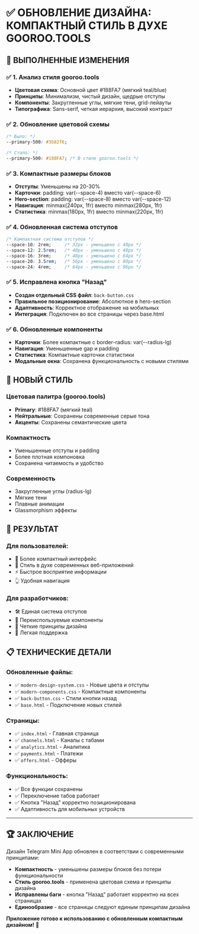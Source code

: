 # ✅ ОБНОВЛЕНИЕ ДИЗАЙНА: КОМПАКТНЫЙ СТИЛЬ В ДУХЕ GOOROO.TOOLS

## 🎯 ВЫПОЛНЕННЫЕ ИЗМЕНЕНИЯ

### ✅ **1. Анализ стиля gooroo.tools**
- **Цветовая схема**: Основной цвет #188FA7 (мягкий teal/blue)
- **Принципы**: Минимализм, чистый дизайн, щедрые отступы
- **Компоненты**: Закругленные углы, мягкие тени, grid-лейауты
- **Типографика**: Sans-serif, четкая иерархия, высокий контраст

### ✅ **2. Обновление цветовой схемы**
```css
/* Было: */
--primary-500: #3b82f6;

/* Стало: */
--primary-500: #188FA7; /* В стиле gooroo.tools */
```

### ✅ **3. Компактные размеры блоков**
- **Отступы**: Уменьшены на 20-30%
- **Карточки**: padding: var(--space-4) вместо var(--space-6)
- **Hero-section**: padding: var(--space-8) вместо var(--space-12)
- **Навигация**: minmax(240px, 1fr) вместо minmax(280px, 1fr)
- **Статистика**: minmax(180px, 1fr) вместо minmax(220px, 1fr)

### ✅ **4. Обновленная система отступов**
```css
/* Компактная система отступов */
--space-10: 2rem;     /* 32px - уменьшено с 40px */
--space-12: 2.5rem;   /* 40px - уменьшено с 48px */
--space-16: 3rem;     /* 48px - уменьшено с 64px */
--space-20: 3.5rem;   /* 56px - уменьшено с 80px */
--space-24: 4rem;     /* 64px - уменьшено с 96px */
```

### ✅ **5. Исправлена кнопка "Назад"**
- **Создан отдельный CSS файл**: `back-button.css`
- **Правильное позиционирование**: Абсолютное в hero-section
- **Адаптивность**: Корректное отображение на мобильных
- **Интеграция**: Подключен во все страницы через base.html

### ✅ **6. Обновленные компоненты**
- **Карточки**: Более компактные с border-radius: var(--radius-lg)
- **Навигация**: Уменьшенные gap и padding
- **Статистика**: Компактные карточки статистики
- **Модальные окна**: Сохранена функциональность с новыми стилями

## 🎨 НОВЫЙ СТИЛЬ

### **Цветовая палитра (gooroo.tools)**
- **Primary**: #188FA7 (мягкий teal)
- **Нейтральные**: Сохранены современные серые тона
- **Акценты**: Сохранены семантические цвета

### **Компактность**
- Уменьшенные отступы и padding
- Более плотная компоновка
- Сохранена читаемость и удобство

### **Современность**
- Закругленные углы (radius-lg)
- Мягкие тени
- Плавные анимации
- Glassmorphism эффекты

## 🚀 РЕЗУЛЬТАТ

### **Для пользователей:**
- 📱 Более компактный интерфейс
- 🎨 Стиль в духе современных веб-приложений
- ⚡ Быстрое восприятие информации
- 👆 Удобная навигация

### **Для разработчиков:**
- 🛠️ Единая система отступов
- 🎯 Переиспользуемые компоненты
- 📏 Четкие принципы дизайна
- 🔧 Легкая поддержка

## 📋 ТЕХНИЧЕСКИЕ ДЕТАЛИ

### **Обновленные файлы:**
- ✅ `modern-design-system.css` - Новые цвета и отступы
- ✅ `modern-components.css` - Компактные компоненты
- ✅ `back-button.css` - Стили кнопки назад
- ✅ `base.html` - Подключение новых стилей

### **Страницы:**
- ✅ `index.html` - Главная страница
- ✅ `channels.html` - Каналы с табами
- ✅ `analytics.html` - Аналитика
- ✅ `payments.html` - Платежи
- ✅ `offers.html` - Офферы

### **Функциональность:**
- ✅ Все функции сохранены
- ✅ Переключение табов работает
- ✅ Кнопка "Назад" корректно позиционирована
- ✅ Адаптивность для мобильных устройств

---

## 🏆 ЗАКЛЮЧЕНИЕ

Дизайн Telegram Mini App обновлен в соответствии с современными принципами:
- **Компактность** - уменьшены размеры блоков без потери функциональности
- **Стиль gooroo.tools** - применена цветовая схема и принципы дизайна
- **Исправлены баги** - кнопка "Назад" работает корректно на всех страницах
- **Единообразие** - все страницы следуют единым принципам дизайна

**Приложение готово к использованию с обновленным компактным дизайном!** 🎉